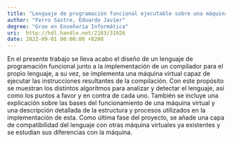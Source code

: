 ```yaml
---
title: "Lenguaje de programación funcional ejecutable sobre una máquina virtual propia"
author: "Ferro Sastre, Eduardo Javier"
degree: "Grao en Enxeñaría Informática"
uri:  http://hdl.handle.net/2183/31926
date: 2022-09-01 00:00:00 +0200
---
```

En el presente trabajo se lleva acabo el diseño de un lenguaje de programación funcional junto a la implementación de un compilador para el propio lenguaje, a su vez, se implementa una máquina virtual capaz de ejecutar las instrucciones resultantes de la compilación. Con este propósito se muestran los distintos algoritmos para analizar y detectar el lenguaje, así como los puntos a favor y en contra de cada uno. También se incluye una explicación sobre las bases del funcionamiento de una máquina virtual y una descripción detallada de la estructura y procesos utilizados en la implementación de esta. Como última fase del proyecto, se añade una capa de compatibilidad del lenguaje con otras máquina virtuales ya existentes y se estudian sus diferencias con la máquina.
